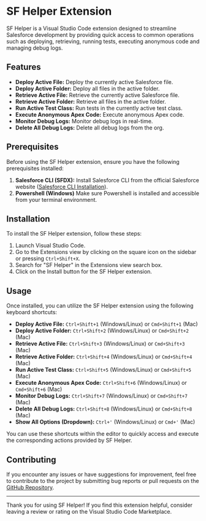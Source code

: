 # SF Helper Extension

SF Helper is a Visual Studio Code extension designed to streamline Salesforce development by providing quick access to common operations such as deploying, retrieving, running tests, executing anonymous code and managing debug logs.

## Features

-   **Deploy Active File:** Deploy the currently active Salesforce file.
-   **Deploy Active Folder:** Deploy all files in the active folder.
-   **Retrieve Active File:** Retrieve the currently active Salesforce file.
-   **Retrieve Active Folder:** Retrieve all files in the active folder.
-   **Run Active Test Class:** Run tests in the currently active test class.
-   **Execute Anonymous Apex Code:** Execute anonymous Apex code.
-   **Monitor Debug Logs:** Monitor debug logs in real-time.
-   **Delete All Debug Logs:** Delete all debug logs from the org.

## Prerequisites

Before using the SF Helper extension, ensure you have the following prerequisites installed:

1. **Salesforce CLI (SFDX):** Install Salesforce CLI from the official Salesforce website ([Salesforce CLI Installation](https://developer.salesforce.com/docs/atlas.en-us.sfdx_setup.meta/sfdx_setup/sfdx_setup_install_cli.htm)).
2. **Powershell (Windows)** Make sure Powershell is installed and accessible from your terminal environment.

## Installation

To install the SF Helper extension, follow these steps:

1. Launch Visual Studio Code.
2. Go to the Extensions view by clicking on the square icon on the sidebar or pressing `Ctrl+Shift+X`.
3. Search for "SF Helper" in the Extensions view search box.
4. Click on the Install button for the SF Helper extension.

## Usage

Once installed, you can utilize the SF Helper extension using the following keyboard shortcuts:

-   **Deploy Active File:** `Ctrl+Shift+1` (Windows/Linux) or `Cmd+Shift+1` (Mac)
-   **Deploy Active Folder:** `Ctrl+Shift+2` (Windows/Linux) or `Cmd+Shift+2` (Mac)
-   **Retrieve Active File:** `Ctrl+Shift+3` (Windows/Linux) or `Cmd+Shift+3` (Mac)
-   **Retrieve Active Folder:** `Ctrl+Shift+4` (Windows/Linux) or `Cmd+Shift+4` (Mac)
-   **Run Active Test Class:** `Ctrl+Shift+5` (Windows/Linux) or `Cmd+Shift+5` (Mac)
-   **Execute Anonymous Apex Code:** `Ctrl+Shift+6` (Windows/Linux) or `Cmd+Shift+6` (Mac)
-   **Monitor Debug Logs:** `Ctrl+Shift+7` (Windows/Linux) or `Cmd+Shift+7` (Mac)
-   **Delete All Debug Logs:** `Ctrl+Shift+8` (Windows/Linux) or `Cmd+Shift+8` (Mac)
-   **Show All Options (Dropdown):** `Ctrl+'` (Windows/Linux) or `Cmd+'` (Mac)

You can use these shortcuts within the editor to quickly access and execute the corresponding actions provided by SF Helper.

## Contributing

If you encounter any issues or have suggestions for improvement, feel free to contribute to the project by submitting bug reports or pull requests on the [GitHub Repository](https://github.com/shresthashreejan/SFHelper).

---

Thank you for using SF Helper! If you find this extension helpful, consider leaving a review or rating on the Visual Studio Code Marketplace.
